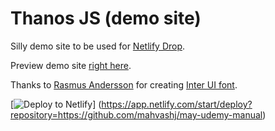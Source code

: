 # Thanos JS (demo site)

Silly demo site to be used for [Netlify Drop](https://app.netlify.com/drop).

Preview demo site [right here](https://www.thanosjs.org).

Thanks to [Rasmus Andersson](https://twitter.com/rsms) for creating [Inter UI font](https://rsms.me/inter/).

[![Deploy to Netlify](https://www.netlify.com/img/deploy/button.svg.)]
(https://app.netlify.com/start/deploy?repository=https://github.com/mahvashj/may-udemy-manual)
